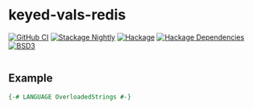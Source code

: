 # keyed-vals-redis

[![GitHub CI](https://github.com/adetokunbo/keyed-vals-redis/actions/workflows/ci.yml/badge.svg)](https://github.com/adetokunbo/keyed-vals-redis/actions)
[![Stackage Nightly](http://stackage.org/package/keyed-vals-redis/badge/nightly)](http://stackage.org/nightly/package/keyed-vals-redis)
[![Hackage][hackage-badge]][hackage]
[![Hackage Dependencies][hackage-deps-badge]][hackage-deps]
[![BSD3](https://img.shields.io/badge/license-BSD3-green.svg?dummy)](https://github.com/adetokunbo/keyed-vals-redis/blob/master/LICENSE)

```
```

## Example

```haskell
{-# LANGUAGE OverloadedStrings #-}

```

[1]: https://hackage.haskell.org/package/wai
[hackage-deps-badge]: <https://img.shields.io/hackage-deps/v/keyed-vals-redis.svg>
[hackage-deps]:       <http://packdeps.haskellers.com/feed?needle=keyed-vals-redis>
[hackage-badge]:      <https://img.shields.io/hackage/v/keyed-vals-redis.svg>
[hackage]:            <https://hackage.haskell.org/package/keyed-vals-redis>
[KEYS]:               <https://redis.io/commands/keys>
[Python]:             <https://python.org>
